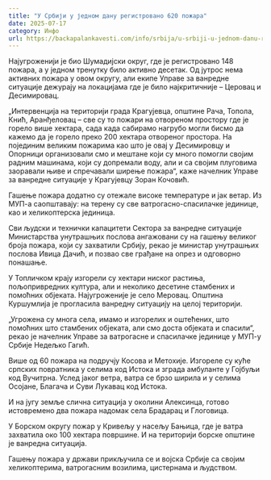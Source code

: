 ```yaml
---
title: "У Србији у једном дану регистровано 620 пожара"
date: 2025-07-17
category: Инфо
url: https://backapalankavesti.com/info/srbija/u-srbiji-u-jednom-danu-registrovano-620-pozara/
---
```


Најугроженији је био Шумадијски округ, где је регистровано 148 пожара, а у једном тренутку било активно десетак. Од јутрос нема активних пожара у овом округу, али екипе Управе за ванредне ситуације дежурају на локацијама где је било најкритичније – Церовац и Десимировац.

„Интервенција на територији града Крагујевца, општине Рача, Топола, Кнић, Аранђеловац – све су то пожари на отвореном простору где је горело више хектара, сада када сабирамо нагрубо могли бисмо да кажемо да је горело преко 200 хектара отвореног простора. На појединим великим пожарима као што је овај у Десимировцу и Опорници организовали смо и мештане који су много помогли својим радним машинама, који су допремали воду, али и са својим плуговима заоравали њиве и спречавали ширење пожара“, каже начелник Управе за ванредне ситуације у Крагујевцу Зоран Кочовић.

Гашење пожара додатно су отежале високе температуре и јак ветар. Из МУП-а саопштавају: на терену су све ватрогасно-спасилачке јединице, као и хеликоптерска јединица.

Сви људски и технички капацитети Сектора за ванредне ситуације Министарства унутрашњих послова ангажовани су на гашењу великог броја пожара, који су захватили Србију, рекао је министар унутрашњих послова Ивица Дачић, и позвао све грађане на опрез и одговорно понашање.

У Топличком крају изгорели су хектари ниског растиња, пољопривредних култура, али и неколико десетине стамбених и помоћних објеката. Најугроженије је село Меровац. Општина Куршумлија је прогласила ванредну ситуацију на целој територији.

„Угрожена су многа села, имамо и изгорелих и оштећених, што помоћних што стамбених објеката, али смо доста објеката и спасили“, рекао је начелник Управе за ватрогасне и спасилачке јединице у МУП-у Србије Недељко Гагић.

Више од 60 пожара на подручју Косова и Метохије. Изгореле су куће српских повратника у селима код Истока и зграда амбуланте у Гојбуљи код Вучитрна. Услед јаког ветра, ватра се брзо ширила и у селима Осојане, Благача и Суви Лукавац код Истока.

И на југу земље слична ситуација у околини Алексинца, готово истовремено два пожара надомак села Брадарац и Глоговица.

У Борском округу пожар у Кривељу у насељу Бањица, где је ватра захватила око 100 хектара површине. И на територији борске општине је ванредна ситуација.

Гашењу пожара у држави прикључила се и војска Србије са својим хеликоптерима, ватрогасним возилима, цистернама и људством.
